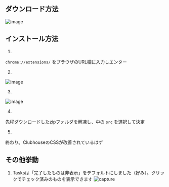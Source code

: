 ## ダウンロード方法

![image](https://user-images.githubusercontent.com/6558862/103064713-0a2f2580-45f8-11eb-951d-0f469a4b4ecb.png)

## インストール方法

1.
`chrome://extensions/` をブラウザのURL欄に入力しエンター


2.
![image](https://user-images.githubusercontent.com/6558862/103064803-419dd200-45f8-11eb-9e77-cc7627e1df57.png)


3.
![image](https://user-images.githubusercontent.com/6558862/103064833-58dcbf80-45f8-11eb-92fc-eb3b85de5b27.png)


4.
先程ダウンロードしたzipフォルダを解凍し、中の `src` を選択して決定


5.
終わり。ClubhouseのCSSが改善されているはず


## その他挙動

1. Tasksは「完了したものは非表示」をデフォルトにしました（好み）。クリックでチェック済みのものを表示できます
![capture](https://user-images.githubusercontent.com/6558862/103065565-3ba8f080-45fa-11eb-95df-38a04e45063d.gif)
